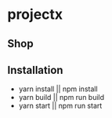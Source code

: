 # projectx

## Shop

## Installation
- yarn install || npm install
- yarn build || npm run build
- yarn start || npm run start
